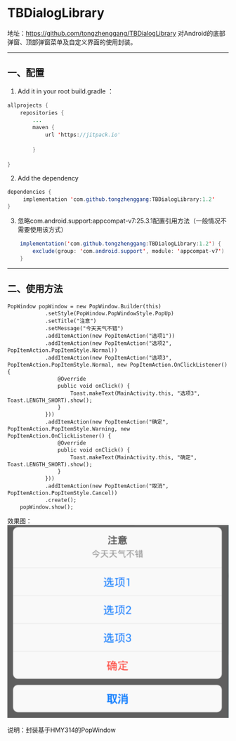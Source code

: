 # TBDialogLibrary
地址：https://github.com/tongzhenggang/TBDialogLibrary
对Android的底部弹窗、顶部弹窗菜单及自定义界面的使用封装。

----------
## 一、配置
 
1. Add it in your root build.gradle ：
 ```java
 allprojects {
     repositories {
         ...
         maven {
             url 'https://jitpack.io'
 
         }
 
 }
 ```
 
2. Add the dependency
```java
dependencies {
	 implementation 'com.github.tongzhenggang:TBDialogLibrary:1.2'
}
```

3. 忽略com.android.support:appcompat-v7:25.3.1配置引用方法（一般情况不需要使用该方式）
```java
    implementation('com.github.tongzhenggang:TBDialogLibrary:1.2') {
        exclude(group: 'com.android.support', module: 'appcompat-v7')
    }
```

---

## 二、使用方法

    PopWindow popWindow = new PopWindow.Builder(this)
                .setStyle(PopWindow.PopWindowStyle.PopUp)
                .setTitle("注意")
                .setMessage("今天天气不错")
                .addItemAction(new PopItemAction("选项1"))
                .addItemAction(new PopItemAction("选项2", PopItemAction.PopItemStyle.Normal))
                .addItemAction(new PopItemAction("选项3", PopItemAction.PopItemStyle.Normal, new PopItemAction.OnClickListener() {
                    @Override
                    public void onClick() {
                        Toast.makeText(MainActivity.this, "选项3", Toast.LENGTH_SHORT).show();
                    }
                }))
                .addItemAction(new PopItemAction("确定", PopItemAction.PopItemStyle.Warning, new PopItemAction.OnClickListener() {
                    @Override
                    public void onClick() {
                        Toast.makeText(MainActivity.this, "确定", Toast.LENGTH_SHORT).show();
                    }
                }))
                .addItemAction(new PopItemAction("取消", PopItemAction.PopItemStyle.Cancel))
                .create();
        popWindow.show();

  效果图：
 ![](https://github.com/tongzhenggang/TBDialogLibrary/blob/master/other/show1.png)


说明：封装基于HMY314的PopWindow

